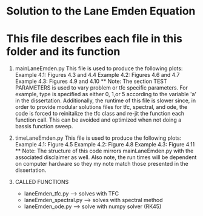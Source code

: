 # Solution to the Lane Emden Equation
# This file describes each file in this folder and its function

1. mainLaneEmden.py
    This file is used to produce the following plots:
    Example 4.1: Figures 4.3 and 4.4
    Example 4.2: Figures 4.6 and 4.7
    Example 4.3: Figures 4.9 and 4.10
** Note: The section TEST PARAMETERS is used to vary problem or tfc specific parameters. For example, type is specified as either 0, 1,or 5 according to the variable 'a' in the dissertation. Additionally, the runtime of this file is slower since, in order to provide modular solutions files for tfc, spectral, and ode, the code is forced to reinitalize the tfc class and re-jit the function each function call. This can be avoided and optimized when not doing a bassis function sweep.

2. timeLaneEmden.py
    This file is used to produce the following plots:
        Example 4.1: Figure 4.5
        Example 4.2: Figure 4.8
        Example 4.3: Figure 4.11
** Note: The structure of this code mirrors mainLaneEmden.py with the associated disclaimer as well. Also note, the run times will be dependent on computer hardware so they my note match those presented in the dissertation.

3. CALLED FUNCTIONS
    - laneEmden_tfc.py       --> solves with TFC
    - laneEmden_spectral.py  --> solves with spectral method
    - laneEmden_ode.py       --> solve with numpy solver (RK45)

